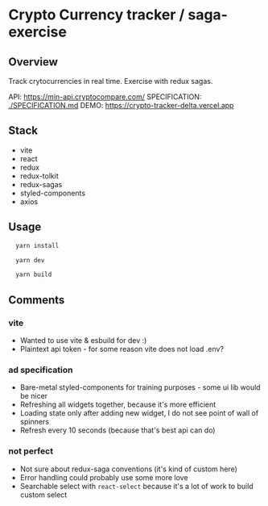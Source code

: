# Crypto Currency tracker / saga-exercise

## Overview

Track crytocurrencies in real time. Exercise with redux sagas.

API: <https://min-api.cryptocompare.com/>
SPECIFICATION: [./SPECIFICATION.md](./SPECIFICATION.md)
DEMO: <https://crypto-tracker-delta.vercel.app>

## Stack

- vite
- react
- redux
- redux-tolkit
- redux-sagas
- styled-components
- axios

## Usage

```bash
  yarn install

  yarn dev

  yarn build

```

## Comments

### vite

- Wanted to use vite & esbuild for dev :)
- Plaintext api token - for some reason vite does not load .env?

### ad specification

- Bare-metal styled-components for training purposes - some ui lib would be nicer
- Refreshing all widgets together, because it's more efficient
- Loading state only after adding new widget, I do not see point of wall of spinners
- Refresh every 10 seconds (because that's best api can do)

### not perfect

- Not sure about redux-saga conventions (it's kind of custom here)
- Error handling could probably use some more love
- Searchable select with `react-select` because it's a lot of work to build custom select
